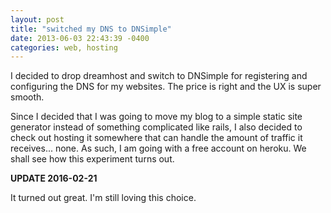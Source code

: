 ```yaml
---
layout: post
title: "switched my DNS to DNSimple"
date: 2013-06-03 22:43:39 -0400
categories: web, hosting
---
```


I decided to drop dreamhost and switch to DNSimple for registering and configuring the DNS for my websites. The price is right and the UX is super smooth.

<!--more-->

Since I decided that I was going to move my blog to a simple static site generator
instead of something complicated like rails, I also decided to check out hosting
it somewhere that can handle the amount of traffic it receives... none. As such,
I am going with a free account on heroku. We shall see how this experiment turns out.

**UPDATE 2016-02-21**

It turned out great. I'm still loving this choice.
